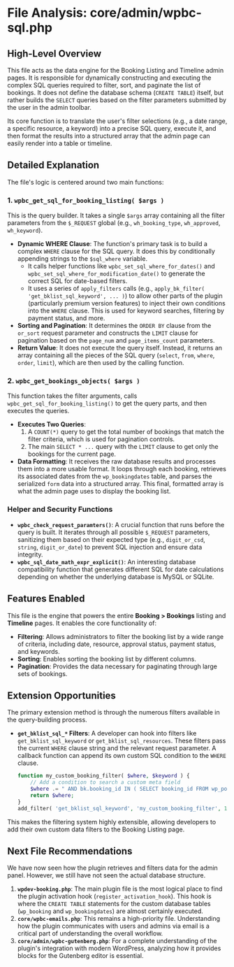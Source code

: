 # File Analysis: core/admin/wpbc-sql.php

## High-Level Overview
This file acts as the data engine for the Booking Listing and Timeline admin pages. It is responsible for dynamically constructing and executing the complex SQL queries required to filter, sort, and paginate the list of bookings. It does not define the database schema (`CREATE TABLE`) itself, but rather builds the `SELECT` queries based on the filter parameters submitted by the user in the admin toolbar.

Its core function is to translate the user's filter selections (e.g., a date range, a specific resource, a keyword) into a precise SQL query, execute it, and then format the results into a structured array that the admin page can easily render into a table or timeline.

## Detailed Explanation

The file's logic is centered around two main functions:

### 1. `wpbc_get_sql_for_booking_listing( $args )`
This is the query builder. It takes a single `$args` array containing all the filter parameters from the `$_REQUEST` global (e.g., `wh_booking_type`, `wh_approved`, `wh_keyword`).

- **Dynamic WHERE Clause**: The function's primary task is to build a complex `WHERE` clause for the SQL query. It does this by conditionally appending strings to the `$sql_where` variable.
  - It calls helper functions like `wpbc_set_sql_where_for_dates()` and `wpbc_set_sql_where_for_modification_date()` to generate the correct SQL for date-based filters.
  - It uses a series of `apply_filters` calls (e.g., `apply_bk_filter( 'get_bklist_sql_keyword', ... )`) to allow other parts of the plugin (particularly premium version features) to inject their own conditions into the `WHERE` clause. This is used for keyword searches, filtering by payment status, and more.
- **Sorting and Pagination**: It determines the `ORDER BY` clause from the `or_sort` request parameter and constructs the `LIMIT` clause for pagination based on the `page_num` and `page_items_count` parameters.
- **Return Value**: It does not execute the query itself. Instead, it returns an array containing all the pieces of the SQL query (`select`, `from`, `where`, `order`, `limit`), which are then used by the calling function.

### 2. `wpbc_get_bookings_objects( $args )`
This function takes the filter arguments, calls `wpbc_get_sql_for_booking_listing()` to get the query parts, and then executes the queries.

- **Executes Two Queries**: 
  1. A `COUNT(*)` query to get the total number of bookings that match the filter criteria, which is used for pagination controls.
  2. The main `SELECT * ...` query with the `LIMIT` clause to get only the bookings for the current page.
- **Data Formatting**: It receives the raw database results and processes them into a more usable format. It loops through each booking, retrieves its associated dates from the `wp_bookingdates` table, and parses the serialized `form` data into a structured array. This final, formatted array is what the admin page uses to display the booking list.

### Helper and Security Functions
- **`wpbc_check_request_paramters()`**: A crucial function that runs before the query is built. It iterates through all possible `$_REQUEST` parameters, sanitizing them based on their expected type (e.g., `digit_or_csd`, `string`, `digit_or_date`) to prevent SQL injection and ensure data integrity.
- **`wpbc_sql_date_math_expr_explicit()`**: An interesting database compatibility function that generates different SQL for date calculations depending on whether the underlying database is MySQL or SQLite.

## Features Enabled
This file is the engine that powers the entire **Booking > Bookings** listing and **Timeline** pages. It enables the core functionality of:

- **Filtering**: Allows administrators to filter the booking list by a wide range of criteria, including date, resource, approval status, payment status, and keywords.
- **Sorting**: Enables sorting the booking list by different columns.
- **Pagination**: Provides the data necessary for paginating through large sets of bookings.

## Extension Opportunities
The primary extension method is through the numerous filters available in the query-building process.

- **`get_bklist_sql_*` Filters**: A developer can hook into filters like `get_bklist_sql_keyword` or `get_bklist_sql_resources`. These filters pass the current `WHERE` clause string and the relevant request parameter. A callback function can append its own custom SQL condition to the `WHERE` clause.

  ```php
  function my_custom_booking_filter( $where, $keyword ) {
      // Add a condition to search a custom meta field
      $where .= " AND bk.booking_id IN ( SELECT booking_id FROM wp_postmeta WHERE meta_key = 'my_custom_field' AND meta_value = '" . esc_sql( $keyword ) . "' ) ";
      return $where;
  }
  add_filter( 'get_bklist_sql_keyword', 'my_custom_booking_filter', 10, 2 );
  ```

This makes the filtering system highly extensible, allowing developers to add their own custom data filters to the Booking Listing page.

## Next File Recommendations
We have now seen how the plugin retrieves and filters data for the admin panel. However, we still have not seen the actual database structure.

1.  **`wpdev-booking.php`**: The main plugin file is the most logical place to find the plugin activation hook (`register_activation_hook`). This hook is where the `CREATE TABLE` statements for the custom database tables (`wp_booking` and `wp_bookingdates`) are almost certainly executed.
2.  **`core/wpbc-emails.php`**: This remains a high-priority file. Understanding how the plugin communicates with users and admins via email is a critical part of understanding the overall workflow.
3.  **`core/admin/wpbc-gutenberg.php`**: For a complete understanding of the plugin's integration with modern WordPress, analyzing how it provides blocks for the Gutenberg editor is essential.
